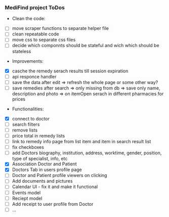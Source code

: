 ### MediFind project ToDos

- Clean the code:
- [ ] move scraper functions to separate helper file
- [ ] clean repeatable code
- [ ] move css to separate css files
- [ ] decide which componnts should be stateful and wich which should be stateless

- Improvements:
- [x] casche the remedy serach results till session expiration
- [ ] api responce handler
- [ ] save the data after edit => refresh the whole page or some other way?
- [ ] save remedies after search => only missing from db => save only name, description and photo => on itemOpen serach in different pharmacies for prices 

- Functionalities: 
- [x] connect to doctor
- [ ] search filters 
- [ ] remove lists
- [ ] price total in remedy lists
- [ ] link to remedy info page from list item and item in search result list
- [ ] fix checkboxes
- [ ] add Doctors biography, institution, address, worktime, gender, position, type of specialist,  info, etc 
- [x] Association Doctor and Patient
- [x] Doctors Tab in users profile page
- [ ] Doctor and Patient profile viewers on clicking
- [ ] Add documents and pictures
- [ ] Calendar UI - fix it and make it functional
- [ ] Events model
- [ ] Reciept model
- [ ] Add receipt to user profile from Doctor
- [ ] ...